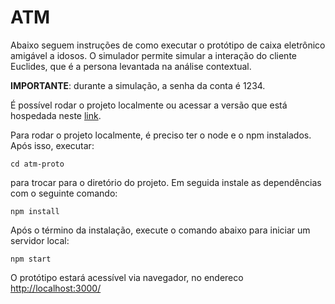 # ATM

Abaixo seguem instruções de como executar o protótipo de caixa eletrônico amigável a idosos. O simulador permite simular a interação do cliente Euclides, que é a persona levantada na análise contextual.

**IMPORTANTE**: durante a simulação, a senha da conta é 1234.

É possível rodar o projeto localmente ou acessar a versão que está hospedada neste [link](https://modest-golick-d561dd.netlify.app/).

Para rodar o projeto localmente, é preciso ter o node e o npm instalados. Após isso, executar:

```
cd atm-proto
```
para trocar para o diretório do projeto. Em seguida instale as dependências com o seguinte comando:
```
npm install
```
Após o término da instalação, execute o comando abaixo para iniciar um servidor local:
``` 
npm start
```
O protótipo estará acessível via navegador, no endereco [http://localhost:3000/](http://localhost:3000/)


